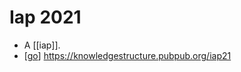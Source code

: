 # Iap 2021

- A [[iap]].
- [[go]] https://knowledgestructure.pubpub.org/iap21


[//begin]: # "Autogenerated link references for markdown compatibility"
[go]: go "Go"
[//end]: # "Autogenerated link references"